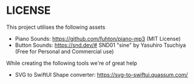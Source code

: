 #  LICENSE

This project utilises the following assets

- Piano Sounds: https://github.com/fuhton/piano-mp3 (MIT License)
- Button Sounds: https://snd.dev/# SND01 "sine" by Yasuhiro Tsuchiya (Free for Personal and Commercial use)

While creating the following tools we're of great help
- SVG to SwiftUI Shape converter: https://svg-to-swiftui.quassum.com/ 

